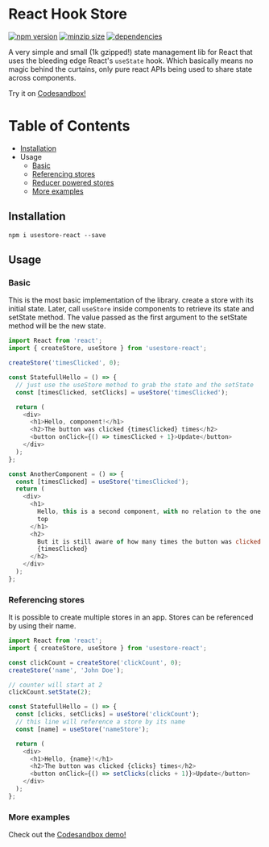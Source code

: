 # React Hook Store

[![npm version](https://badge.fury.io/js/usestore-react.svg)](https://badge.fury.io/js/usestore-react)
[![minzip size](https://badgen.net/bundlephobia/minzip/usestore-react)](https://badgen.net/bundlephobia/minzip/usestore-react)
[![dependencies](https://badgen.net/bundlephobia/dependency-count/usestore-react)](https://badgen.net/bundlephobia/dependency-count/usestore-react)

A very simple and small (1k gzipped!) state management lib for React that uses the bleeding edge React's `useState` hook.
Which basically means no magic behind the curtains, only pure react APIs being used to share state across components.

Try it on [Codesandbox!](https://codesandbox.io/s/usestore-react-demo-efw6z)

# Table of Contents

- [Installation](#installation)
- Usage
  - [Basic](#usage_basic)
  - [Referencing stores](#usage_namespace)
  - [Reducer powered stores](#usage_reducer)
  - [More examples](https://codesandbox.io/s/usestore-react-demo-efw6z)

## <a name="installation">Installation</a>

`npm i usestore-react --save`

## <a name="usage">Usage</a>

### <a name="usage_basic">Basic</a>

This is the most basic implementation of the library. create a store with its initial state.
Later, call `useStore` inside components to retrieve its state and setState method.
The value passed as the first argument to the setState method will be the new state.

```javascript
import React from 'react';
import { createStore, useStore } from 'usestore-react';

createStore('timesClicked', 0);

const StatefullHello = () => {
  // just use the useStore method to grab the state and the setState
  const [timesClicked, setClicks] = useStore('timesClicked');

  return (
    <div>
      <h1>Hello, component!</h1>
      <h2>The button was clicked {timesClicked} times</h2>
      <button onClick={() => timesClicked + 1}>Update</button>
    </div>
  );
};

const AnotherComponent = () => {
  const [timesClicked] = useStore('timesClicked');
  return (
    <div>
      <h1>
        Hello, this is a second component, with no relation to the one on the
        top
      </h1>
      <h2>
        But it is still aware of how many times the button was clicked:{' '}
        {timesClicked}
      </h2>
    </div>
  );
};
```

### <a name="usage_namespace">Referencing stores</a>

It is possible to create multiple stores in an app.
Stores can be referenced by using their name.

```javascript
import React from 'react';
import { createStore, useStore } from 'usestore-react';

const clickCount = createStore('clickCount', 0);
createStore('name', 'John Doe');

// counter will start at 2
clickCount.setState(2);

const StatefullHello = () => {
  const [clicks, setClicks] = useStore('clickCount');
  // this line will reference a store by its name
  const [name] = useStore('nameStore');

  return (
    <div>
      <h1>Hello, {name}!</h1>
      <h2>The button was clicked {clicks} times</h2>
      <button onClick={() => setClicks(clicks + 1)}>Update</button>
    </div>
  );
};
```

### More examples

Check out the [Codesandbox demo!](https://codesandbox.io/s/usestore-react-demo-efw6z)
